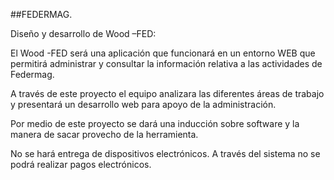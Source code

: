 ##FEDERMAG.

Diseño y desarrollo de Wood –FED:

El Wood -FED será una aplicación que funcionará en un entorno WEB que permitirá administrar y consultar la información relativa a las actividades de Federmag.

A través de este proyecto el equipo analizara las diferentes áreas de trabajo y presentará un desarrollo web para apoyo de la administración.

Por medio de este proyecto se dará una inducción sobre software y la manera de sacar provecho de la herramienta.

No se hará entrega de dispositivos electrónicos.
A través del sistema no se podrá realizar pagos electrónicos.
